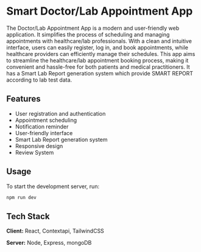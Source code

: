 
# Smart Doctor/Lab Appointment App

The Doctor/Lab Appointment App is a modern and user-friendly web application. It simplifies the process of scheduling and managing appointments with healthcare/lab professionals. With a clean and intuitive interface, users can easily register, log in, and book appointments, while healthcare providers can efficiently manage their schedules. This app aims to streamline the healthcare/lab appointment booking process, making it convenient and hassle-free for both patients and medical practitioners.
It has a Smart Lab Report generation system which provide SMART REPORT according to lab test data.

## Features

- User registration and authentication
- Appointment scheduling
- Notification reminder
- User-friendly interface
- Smart Lab Report generation system
- Responsive design
- Review System


## Usage

To start the development server, run:

```bash
npm run dev
```

## Tech Stack

**Client:** React, Contextapi, TailwindCSS

**Server:** Node, Express, mongoDB


<!-- ## License -->

<!-- This project is licensed under the [MIT License](https://choosealicense.com/licenses/mit/) -->

